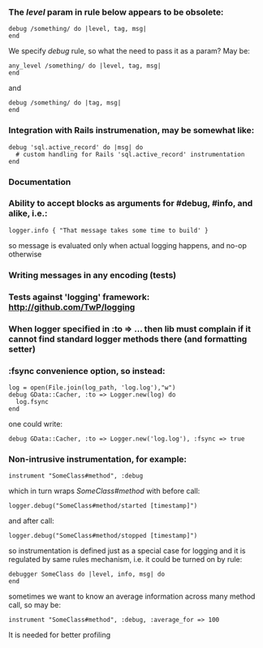 ### The *level* param in rule below appears to be obsolete:

    debug /something/ do |level, tag, msg| 
    end

We specify *debug* rule, so what the need to pass it as a param? May be:

    any_level /something/ do |level, tag, msg| 
    end

and
  
    debug /something/ do |tag, msg|
    end



### Integration with Rails instrumenation, may be somewhat like:

    debug 'sql.active_record' do |msg| do
      # custom handling for Rails 'sql.active_record' instrumentation
    end

### Documentation

### Ability to accept blocks as arguments for #debug, #info, and alike, i.e.:

    logger.info { "That message takes some time to build' }
   
   so message is evaluated only when actual logging happens, and no-op otherwise


### Writing messages in any encoding (tests)

### Tests against 'logging' framework: http://github.com/TwP/logging

### When logger specified in :to => ... then lib must complain if it cannot find standard logger methods there (and formatting setter)

### :fsync convenience option, so instead:

    log = open(File.join(log_path, 'log.log'),"w")
    debug GData::Cacher, :to => Logger.new(log) do
      log.fsync
    end

one could write:

    debug GData::Cacher, :to => Logger.new('log.log'), :fsync => true

### Non-intrusive instrumentation, for example:

    instrument "SomeClass#method", :debug
 
which in turn wraps *SomeClass#method* with before call:

    logger.debug("SomeClass#method/started [timestamp]")

and after call:

    logger.debug("SomeClass#method/stopped [timestamp]")

so instrumentation is defined just as a special case for logging and 
it is regulated by same rules mechanism, i.e. it could be turned on by rule: 

    debugger SomeClass do |level, info, msg| do
    end

sometimes we want to know an average information across many method call, so may be:

    instrument "SomeClass#method", :debug, :average_for => 100
                            
It is needed for better profiling
